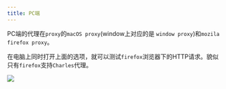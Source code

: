 ```yaml
---
title: PC端
---
```


PC端的代理在`proxy`的`macOS proxy`(window上对应的是 `window proxy`)和`mozila firefox proxy`。

在电脑上同时打开上面的选项，就可以测试`firefox`浏览器下的HTTP请求。貌似只有`firefox`支持`Charles`代理。

![](https://tva1.sinaimg.cn/large/007S8ZIlly1ghzeje3lsbj31ka0nmk9e.jpg)
